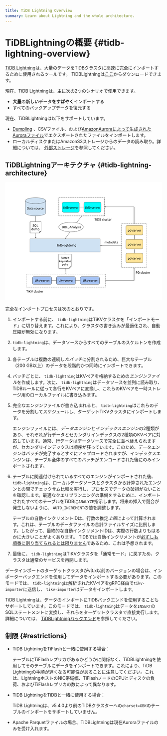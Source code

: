 ```yaml
---
title: TiDB Lightning Overview
summary: Learn about Lightning and the whole architecture.
---
```


# TiDBLightningの概要 {#tidb-lightning-overview}

[TiDB Lightning](https://github.com/pingcap/tidb-lightning)は、大量のデータをTiDBクラスタに高速に完全にインポートするために使用されるツールです。 TiDBLightningは[ここ](/download-ecosystem-tools.md#tidb-lightning)からダウンロードできます。

現在、TiDB Lightningは、主に次の2つのシナリオで使用できます。

-   **大量**の<strong>新しい</strong>データ<strong>をすばやく</strong>インポートする
-   すべてのバックアップデータを復元する

現在、TiDBLightningは以下をサポートしています。

-   [Dumpling](/dumpling-overview.md) 、CSVファイル、および[AmazonAuroraによって生成されたAuroraファイル](/migrate-aurora-to-tidb.md)でエクスポートされたファイルをインポートします。
-   ローカルディスクまたはAmazonS3ストレージからのデータの読み取り。詳細については、 [外部ストレージ](/br/backup-and-restore-storages.md)を参照してください。

## TiDBLightningアーキテクチャ {#tidb-lightning-architecture}

![Architecture of TiDB Lightning tool set](/media/tidb-lightning-architecture.png)

完全なインポートプロセスは次のとおりです。

1.  インポートする前に、 `tidb-lightning`はTiKVクラスタを「インポートモード」に切り替えます。これにより、クラスタの書き込みが最適化され、自動圧縮が無効になります。

2.  `tidb-lightning`は、データソースからすべてのテーブルのスケルトンを作成します。

3.  各テーブルは複数の連続し*たバッチ*に分割されるため、巨大なテーブル（200 GB以上）のデータを段階的かつ同時にインポートできます。

4.  バッチごとに、 `tidb-lightning`はKVペアを格納するための*エンジンファイル*を作成します。次に、 `tidb-lightning`はデータソースを並列に読み取り、TiDBルールに従って各行をKVペアに変換し、これらのKVペアを一時ストレージ用のローカルファイルに書き込みます。

5.  完全なエンジンファイルが書き込まれると、 `tidb-lightning`はこれらのデータを分割してスケジュールし、ターゲットTiKVクラスタにインポートします。

    エンジンファイルには、*データエンジン*と<em>インデックスエンジン</em>の2種類があり、それぞれが行データとセカンダリインデックスの2種類のKVペアに対応しています。通常、行データはデータソースで完全に並べ替えられますが、セカンダリインデックスは順序が狂っています。このため、データエンジンはバッチが完了するとすぐにアップロードされますが、インデックスエンジンは、テーブル全体のすべてのバッチがエンコードされた後にのみインポートされます。

6.  テーブルに関連付けられているすべてのエンジンがインポートされた後、 `tidb-lightning`は、ローカルデータソースとクラスタから計算されたエンジンとの間でチェックサム比較を実行し、プロセスでデータの破損がないことを確認します。最適なクエリプランニングの準備をするために、インポートされたすべてのテーブルをTiDBに`ANALYZE`指示します。将来の挿入で競合が発生しないように、 `AUTO_INCREMENT`の値を調整します。

    テーブルの自動インクリメントIDは、行数の推定*上限*によって計算されます。これは、テーブルのデータファイルの合計ファイルサイズに比例します。したがって、最終的な自動インクリメントIDは、実際の行数よりもはるかに大きいことがよくあります。 TiDBでは自動インクリメントが[必ずしも順番に割り当てられるとは限りません](/mysql-compatibility.md#auto-increment-id)であるため、これは予想されます。

7.  最後に、 `tidb-lightning`はTiKVクラスタを「通常モード」に戻すため、クラスタは通常のサービスを再開します。

データインポートのターゲットクラスタがv3.x以前のバージョンの場合は、インポーターバックエンドを使用してデータをインポートする必要があります。このモードでは、 `tidb-lightning`は解析されたKVペアをgRPC経由で`tikv-importer`に送信し、 `tikv-importer`はデータをインポートします。

TiDB Lightningは、データのインポートにTiDBバックエンドを使用することもサポートしています。このモードでは、 `tidb-lightning`はデータを`INSERT`のSQLステートメントに変換し、それらをターゲットクラスタで直接実行します。詳細については、 [TiDBLightningバックエンド](/tidb-lightning/tidb-lightning-backends.md)を参照してください。

## 制限 {#restrictions}

-   TiDB LightningをTiFlashと一緒に使用する場合：

    テーブルにTiFlashレプリカがあるかどうかに関係なく、TiDBLightningを使用してそのテーブルにデータをインポートできます。これにより、TiDB Lightningの手順が遅くなる可能性があることに注意してください。これは、LightningホストのNIC帯域幅、TiFlashノードのCPUとディスクの負荷、およびTiFlashレプリカの数によって異なります。

-   TiDB LightningをTiDBと一緒に使用する場合：

    TiDB Lightningは、v5.4.0より前のTiDBクラスターへの`charset=GBK`のテーブルのインポートをサポートしていません。

-   Apache Parquetファイルの場合、TiDBLightningは現在Auroraファイルのみを受け入れます。
